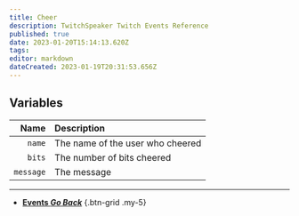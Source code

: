 ```yaml
---
title: Cheer
description: TwitchSpeaker Twitch Events Reference
published: true
date: 2023-01-20T15:14:13.620Z
tags: 
editor: markdown
dateCreated: 2023-01-19T20:31:53.656Z
---
```


## Variables
Name | Description
----:|:------------
`name` | The name of the user who cheered
`bits` | The number of bits cheered
`message` | The message

---

- [<i class="mdi mdi-chevron-left"></i>**Events *Go Back***](/TwitchSpeaker/Events)
{.btn-grid .my-5}